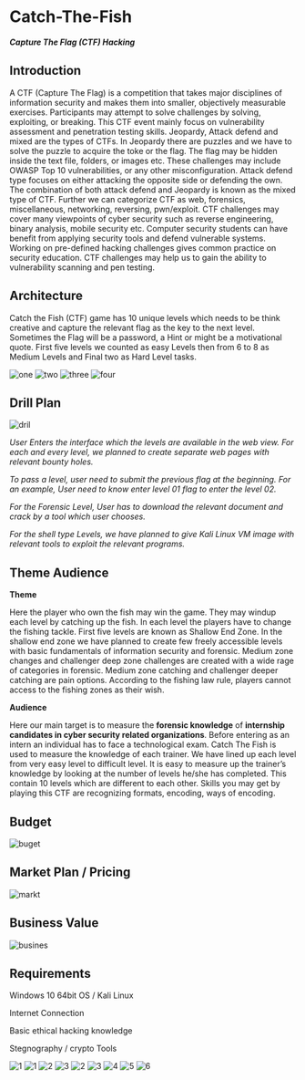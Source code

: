 # Catch-The-Fish
***Capture The Flag (CTF) Hacking***

## Introduction
A CTF (Capture The Flag) is a competition that takes major disciplines of
information security and makes them into smaller, objectively measurable
exercises. Participants may attempt to solve challenges by solving, exploiting,
or breaking. This CTF event mainly focus on vulnerability assessment and
penetration testing skills.
Jeopardy, Attack defend and mixed are the types of CTFs.
In Jeopardy there are puzzles and we have to solve the puzzle to acquire the
toke or the flag. The flag may be hidden inside the text file, folders, or images
etc. These challenges may include OWASP Top 10 vulnerabilities, or any other
misconfiguration.
Attack defend type focuses on either attacking the opposite side or defending
the own.
The combination of both attack defend and Jeopardy is known as the mixed
type of CTF.
Further we can categorize CTF as web, forensics, miscellaneous, networking,
reversing, pwn/exploit. CTF challenges may cover many viewpoints of cyber
security such as reverse engineering, binary analysis, mobile security etc.
Computer security students can have benefit from applying security tools and
defend vulnerable systems. Working on pre-defined hacking challenges gives
common practice on security education. CTF challenges may help us to gain
the ability to vulnerability scanning and pen testing. 

## Architecture
Catch the Fish (CTF) game has 10 unique levels which needs to be think
creative and capture the relevant flag as the key to the next level. Sometimes
the Flag will be a password, a Hint or might be a motivational quote.
First five levels we counted as easy Levels then from 6 to 8 as Medium Levels
and Final two as Hard Level tasks.

![one](https://user-images.githubusercontent.com/49120359/103750542-f7234900-502c-11eb-836b-8b27688798e3.PNG)
![two](https://user-images.githubusercontent.com/49120359/103750555-fbe7fd00-502c-11eb-9a21-643b9064ce5a.PNG)
![three](https://user-images.githubusercontent.com/49120359/103750564-00acb100-502d-11eb-962f-c39774f791d9.PNG)
![four](https://user-images.githubusercontent.com/49120359/103750586-04d8ce80-502d-11eb-9635-3af8ecb9c43f.PNG)

## Drill Plan

![dril](https://user-images.githubusercontent.com/49120359/103752155-57b38580-502f-11eb-8d70-2d9d37f8ce6f.PNG)

*User Enters the interface which the levels are available in the web
view. For each and every level, we planned to create separate web
pages with relevant bounty holes.*

*To pass a level, user need to submit the previous flag at the
beginning. For an example, User need to know enter level 01 flag to
enter the level 02.*

*For the Forensic Level, User has to download the relevant
document and crack by a tool which user chooses.*

*For the shell type Levels, we have planned to give Kali Linux VM
image with relevant tools to exploit the relevant programs.*


## Theme Audience

**Theme**

 Here the player who own the fish may win the game. They
may windup each level by catching up the fish. In each level the players have
to change the fishing tackle. First five levels are known as Shallow End Zone.
In the shallow end zone we have planned to create few freely accessible
levels with basic fundamentals of information security and forensic. Medium
zone changes and challenger deep zone challenges are created with a wide
rage of categories in forensic. Medium zone catching and challenger deeper catching are pain options. According to the fishing law rule, players cannot
access to the fishing zones as their wish. 

**Audience**

Here our main target is to measure the **forensic knowledge** of **internship
candidates in cyber security related organizations**. Before entering as an
intern an individual has to face a technological exam. Catch The Fish is used
to measure the knowledge of each trainer. We have lined up each level from
very easy level to difficult level. It is easy to measure up the trainer’s
knowledge by looking at the number of levels he/she has completed.
This contain 10 levels which are different to each other. Skills you may get by
playing this CTF are recognizing formats, encoding, ways of encoding. 

## Budget

![buget](https://user-images.githubusercontent.com/49120359/103753722-6733ce00-5031-11eb-8516-63c17d5849ec.PNG)

## Market Plan / Pricing

![markt](https://user-images.githubusercontent.com/49120359/103753758-7155cc80-5031-11eb-8507-029db2114749.PNG)

## Business Value

![busines](https://user-images.githubusercontent.com/49120359/103753783-79157100-5031-11eb-952e-5534b7df8ea0.PNG)

## Requirements

Windows 10 64bit OS / Kali Linux

Internet Connection

Basic ethical hacking knowledge

Stegnography / crypto Tools


![1](https://user-images.githubusercontent.com/49120359/103748317-f2a96100-5029-11eb-8f1e-2ab8a9ab8f7b.PNG)
![1](https://user-images.githubusercontent.com/49120359/103754447-5e8fc780-5032-11eb-8c0f-79f21fb94d02.PNG)
![2](https://user-images.githubusercontent.com/49120359/103754468-651e3f00-5032-11eb-9db9-dc30feedb3b1.PNG)
![3](https://user-images.githubusercontent.com/49120359/103754478-68b1c600-5032-11eb-9fac-6ac0483f676d.PNG)
![2](https://user-images.githubusercontent.com/49120359/103748324-f806ab80-5029-11eb-8dc6-f62ad8eb7b02.PNG)
![3](https://user-images.githubusercontent.com/49120359/103748334-fb019c00-5029-11eb-9f9c-beed4bda6cbe.PNG)
![4](https://user-images.githubusercontent.com/49120359/103748345-fdfc8c80-5029-11eb-8046-2a6ed1ee0f9f.PNG)
![5](https://user-images.githubusercontent.com/49120359/103748355-00f77d00-502a-11eb-8b3c-9084b8721878.PNG)
![6](https://user-images.githubusercontent.com/49120359/103748364-0359d700-502a-11eb-9639-4ec371b92db6.PNG)
